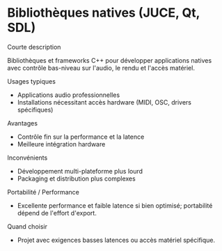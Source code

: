 # Bibliothèques natives (JUCE, Qt, SDL)

Courte description

Bibliothèques et frameworks C++ pour développer applications natives avec contrôle bas-niveau sur l'audio, le rendu et l'accès matériel.

Usages typiques

- Applications audio professionnelles
- Installations nécessitant accès hardware (MIDI, OSC, drivers spécifiques)

Avantages

- Contrôle fin sur la performance et la latence
- Meilleure intégration hardware

Inconvénients

- Développement multi-plateforme plus lourd
- Packaging et distribution plus complexes

Portabilité / Performance

- Excellente performance et faible latence si bien optimisé; portabilité dépend de l'effort d'export.

Quand choisir

- Projet avec exigences basses latences ou accès matériel spécifique.
